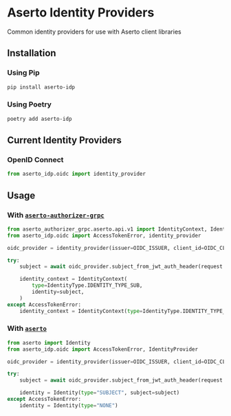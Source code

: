 # Aserto Identity Providers
Common identity providers for use with Aserto client libraries

## Installation
### Using Pip
```sh
pip install aserto-idp
```
### Using Poetry
```sh
poetry add aserto-idp
```
## Current Identity Providers
### OpenID Connect
```py
from aserto_idp.oidc import identity_provider
```
## Usage
### With [`aserto-authorizer-grpc`](https://github.com/aserto-dev/aserto-python/tree/HEAD/packages/aserto-authorizer-grpc)
```py
from aserto_authorizer_grpc.aserto.api.v1 import IdentityContext, IdentityType
from aserto_idp.oidc import AccessTokenError, identity_provider

oidc_provider = identity_provider(issuer=OIDC_ISSUER, client_id=OIDC_CLIENT_ID)

try:
    subject = await oidc_provider.subject_from_jwt_auth_header(request.headers["Authorization"])

    identity_context = IdentityContext(
        type=IdentityType.IDENTITY_TYPE_SUB,
        identity=subject,
    )
except AccessTokenError:
    identity_context = IdentityContext(type=IdentityType.IDENTITY_TYPE_NONE)

```
### With [`aserto`](https://github.com/aserto-dev/aserto-python/tree/HEAD/packages/aserto)
```py
from aserto import Identity
from aserto_idp.oidc import AccessTokenError, IdentityProvider

oidc_provider = identity_provider(issuer=OIDC_ISSUER, client_id=OIDC_CLIENT_ID)

try:
    subject = await oidc_provider.subject_from_jwt_auth_header(request.headers["Authorization"])

    identity = Identity(type="SUBJECT", subject=subject)
except AccessTokenError:
    identity = Identity(type="NONE")
```
